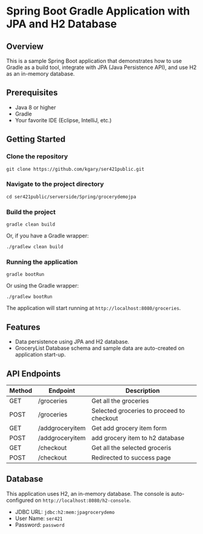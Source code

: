 # Spring Boot Gradle Application with JPA and H2 Database

## Overview

This is a sample Spring Boot application that demonstrates how to use Gradle as a build tool, integrate with JPA (Java Persistence API), and use H2 as an in-memory database.

## Prerequisites

- Java 8 or higher
- Gradle
- Your favorite IDE (Eclipse, IntelliJ, etc.)

## Getting Started

### Clone the repository

```shell
git clone https://github.com/kgary/ser421public.git
```

### Navigate to the project directory

```shell
cd ser421public/serverside/Spring/grocerydemojpa
```

### Build the project

```shell
gradle clean build
```

Or, if you have a Gradle wrapper:

```shell
./gradlew clean build
```

### Running the application

```shell
gradle bootRun
```

Or using the Gradle wrapper:

```shell
./gradlew bootRun
```

The application will start running at `http://localhost:8080/groceries`.

## Features

- Data persistence using JPA and H2 database.
- GroceryList Database schema and sample data are auto-created on application start-up.

## API Endpoints

| Method | Endpoint        | Description                               |
| ------ | --------------- | ----------------------------------------- |
| GET    | /groceries      | Get all the groceries                     |
| POST   | /groceries      | Selected groceries to proceed to checkout |
| GET    | /addgroceryitem | Get add grocery item form                 |
| POST   | /addgroceryitem | add grocery item to h2 database           |
| GET    | /checkout       | Get all the selected groceris             |
| POST   | /checkout       | Redirected to success page                |

## Database

This application uses H2, an in-memory database. The console is auto-configured on `http://localhost:8080/h2-console`.

- JDBC URL: `jdbc:h2:mem:jpagrocerydemo`
- User Name: `ser421`
- Password: `password`
